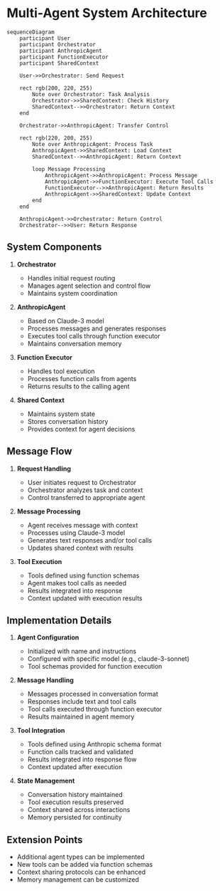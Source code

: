 # Multi-Agent System Architecture

```mermaid
sequenceDiagram
    participant User
    participant Orchestrator
    participant AnthropicAgent
    participant FunctionExecutor
    participant SharedContext

    User->>Orchestrator: Send Request
    
    rect rgb(200, 220, 255)
        Note over Orchestrator: Task Analysis
        Orchestrator->>SharedContext: Check History
        SharedContext-->>Orchestrator: Return Context
    end

    Orchestrator->>AnthropicAgent: Transfer Control
    
    rect rgb(220, 200, 255)
        Note over AnthropicAgent: Process Task
        AnthropicAgent->>SharedContext: Load Context
        SharedContext-->>AnthropicAgent: Return Context
        
        loop Message Processing
            AnthropicAgent->>AnthropicAgent: Process Message
            AnthropicAgent->>FunctionExecutor: Execute Tool Calls
            FunctionExecutor-->>AnthropicAgent: Return Results
            AnthropicAgent->>SharedContext: Update Context
        end
    end
    
    AnthropicAgent->>Orchestrator: Return Control
    Orchestrator-->>User: Return Response
```

## System Components

1. **Orchestrator**
   - Handles initial request routing
   - Manages agent selection and control flow
   - Maintains system coordination

2. **AnthropicAgent**
   - Based on Claude-3 model
   - Processes messages and generates responses
   - Executes tool calls through function executor
   - Maintains conversation memory

3. **Function Executor**
   - Handles tool execution
   - Processes function calls from agents
   - Returns results to the calling agent

4. **Shared Context**
   - Maintains system state
   - Stores conversation history
   - Provides context for agent decisions

## Message Flow

1. **Request Handling**
   - User initiates request to Orchestrator
   - Orchestrator analyzes task and context
   - Control transferred to appropriate agent

2. **Message Processing**
   - Agent receives message with context
   - Processes using Claude-3 model
   - Generates text responses and/or tool calls
   - Updates shared context with results

3. **Tool Execution**
   - Tools defined using function schemas
   - Agent makes tool calls as needed
   - Results integrated into response
   - Context updated with execution results

## Implementation Details

1. **Agent Configuration**
   - Initialized with name and instructions
   - Configured with specific model (e.g., claude-3-sonnet)
   - Tool schemas provided for function execution

2. **Message Handling**
   - Messages processed in conversation format
   - Responses include text and tool calls
   - Tool calls executed through function executor
   - Results maintained in agent memory

3. **Tool Integration**
   - Tools defined using Anthropic schema format
   - Function calls tracked and validated
   - Results integrated into response flow
   - Context updated after execution

4. **State Management**
   - Conversation history maintained
   - Tool execution results preserved
   - Context shared across interactions
   - Memory persisted for continuity

## Extension Points

- Additional agent types can be implemented
- New tools can be added via function schemas
- Context sharing protocols can be enhanced
- Memory management can be customized
